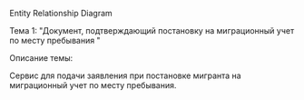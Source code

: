 Entity Relationship Diagram

Тема 1: "Документ, подтверждающий постановку на миграционный учет по месту пребывания "

Описание темы:

Сервис для подачи заявления при постановке мигранта на миграционный учет по месту пребывания.
